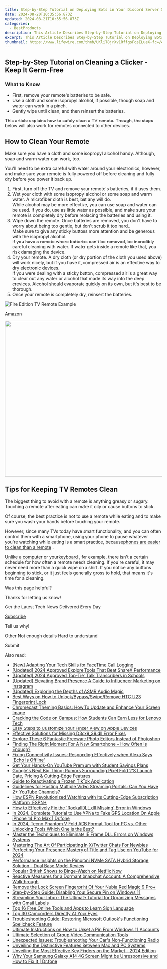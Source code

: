 ```yaml
---
title: Step-by-Step Tutorial on Deploying Bots in Your Discord Server Setup
date: 2024-08-20T10:35:56.873Z
updated: 2024-08-21T10:35:56.873Z
categories:
  - BestProducts
description: This Article Describes Step-by-Step Tutorial on Deploying Bots in Your Discord Server Setup
excerpt: This Article Describes Step-by-Step Tutorial on Deploying Bots in Your Discord Server Setup
thumbnail: https://www.lifewire.com/thmb/UKliT8jrXv1RffgsFqsELueX-fc=/400x300/filters:no_upscale():max_bytes(150000):strip_icc():format(webp)/GettyImages-1026660906-c41af572f8f04cbc9cdbd386955cd5c7.jpg
---
```


## Step-by-Step Tutorial on Cleaning a Clicker - Keep It Germ-Free
### What to Know

* First, remove your remote's batteries to be safe.
* Use a cloth and some isopropyl alcohol, if possible, though soap and water can work in a pinch.
* Gently wipe until clean, and then reinsert the batteries.

 This article explains how to safely clean a TV remote. Though, the steps below will also work for remotes connected to other devices.

## How to Clean Your Remote

 Make sure you have a cloth and some isopropyl alcohol handy. Although, soap and warm water can work, too.

 You'll need to be extra careful with water around your electronics, however, and make sure your remote is fully powered off before cleaning and fully dry before you power it back up.

1. First, turn off the TV and remove your remote's batteries, if it uses them.
2. Wet your cloth with some isopropyl alcohol or some soap and warm water. A microfiber cloth is best, but any will do.  
 While alcohol may be more effective, you can use soap and water can be used. If you do, use as little water as possible, and make sure your remote is completely dry before replacing the batteries and using it.
3. Wipe down the remote. Once batteries are removed, you don't have to worry about being too gentle, but don't scrub it too hard..  
 Make sure to give any sticky buttons more attention and be generous with the isopropyl alcohol.  
 If you have a remote where batteries can't be removed, be incredibly careful cleaning with water. If water gets inside a remote like that, you risk damaging the device.
4. Dry your remote. A dry cloth (or dry portion of the cloth you used above) will work nicely, but if you have it, compressed air is an effective way to dry electronic devices.  
 If you were dealing with a sticky button, compressed air is a great way to clear out any water or alcohol that made its way into the deep crevices. Alcohol should evaporate quickly on its own, but it's best to be thorough.
5. Once your remote is completely dry, reinsert the batteries.

![Fire Edition TV Remote Example](https://www.lifewire.com/thmb/j_1VlEaUxj1pUKnYyeA5gkLraRI=/1500x0/filters:no_upscale():max_bytes(150000):strip_icc():format(webp)/insignia-fire-edition-tv-remote-xx-f5ac25aa0e54455381ea0895dfd4d5b1.jpg)

Amazon

<!-- affiliate ads begin -->
<a href="https://appsumo.8odi.net/c/5597632/2087407/7443" target="_top" id="2087407"><img src="//a.impactradius-go.com/display-ad/7443-2087407" border="0" alt="" width="600" height="500"/></a><img height="0" width="0" src="https://appsumo.8odi.net/i/5597632/2087407/7443" style="position:absolute;visibility:hidden;" border="0" />
<!-- affiliate ads end -->
## Tips for Keeping TV Remotes Clean

 The biggest thing to avoid with a remote is anything greasy or sugary. Touching a remote after eating can make it oily or cause buttons to stick.

 Of course, the best practice is not to use a remote while eating and to make sure you wash your hands before touching your remote.

 However, since many TVs today have smart functionality, and you can often control them with a smartphone, using your phone to pause whatever you're watching while eating is a smart practice, because[phones are easier to clean than a remote](https://www.lifewire.com/how-to-clean-phone-screen-4688907) .

[Unlike a computer](https://www.lifewire.com/clean-your-pc-5074108) or your[keyboard](https://www.lifewire.com/how-to-clean-a-computer-keyboard-4842327) , for example, there isn't a certain schedule for how often a remote needs cleaning. If you're careful, it may never need more than a quick wipe on a shirt. If you notice any buttons beginning to stick, or it just feels generally gross to hold, that means it's time for a cleaning.

Was this page helpful?

Thanks for letting us know!

 Get the Latest Tech News Delivered Every Day

[Subscribe](https://www.lifewire.com/#)

Tell us why!

 Other  Not enough details  Hard to understand

 Submit

<ins class="adsbygoogle"
     style="display:block"
     data-ad-format="autorelaxed"
     data-ad-client="ca-pub-7571918770474297"
     data-ad-slot="1223367746"></ins>



<ins class="adsbygoogle"
     style="display:block"
     data-ad-client="ca-pub-7571918770474297"
     data-ad-slot="8358498916"
     data-ad-format="auto"
     data-full-width-responsive="true"></ins>

<span class="atpl-alsoreadstyle">Also read:</span>
<div><ul>
<li><a href="https://screen-sharing-recording.techidaily.com/new-adapting-your-tech-skills-for-facetime-call-logging/"><u>[New] Adapting Your Tech Skills for FaceTime Call Logging</u></a></li>
<li><a href="https://remote-screen-capture.techidaily.com/updated-2024-approved-explore-tools-that-beat-sharex-performance/"><u>[Updated] 2024 Approved  Explore Tools That Beat ShareX Performance</u></a></li>
<li><a href="https://visual-screen-recording.techidaily.com/updated-2024-approved-top-tier-talk-transcribers-in-schools/"><u>[Updated] 2024 Approved  Top-Tier Talk Transcribers in Schools</u></a></li>
<li><a href="https://instagram-video-recordings.techidaily.com/updated-elevating-brand-presence-a-guide-to-influencer-marketing-on-instagram/"><u>[Updated] Elevating Brand Presence  A Guide to Influencer Marketing on Instagram</u></a></li>
<li><a href="https://facebook-video-share.techidaily.com/updated-exploring-the-depths-of-asmr-audio-magic/"><u>[Updated] Exploring the Depths of ASMR Audio Magic</u></a></li>
<li><a href="https://android-unlock.techidaily.com/best-ways-on-how-to-unlockbypassswiperemove-htc-u23-fingerprint-lock-by-drfone-android/"><u>Best Ways on How to Unlock/Bypass/Swipe/Remove HTC U23 Fingerprint Lock</u></a></li>
<li><a href="https://tech-renaissance.techidaily.com/chromecast-theming-basics-how-to-update-and-enhance-your-screen-image/"><u>Chromecast Theming Basics: How To Update and Enhance Your Screen Image</u></a></li>
<li><a href="https://tech-renaissance.techidaily.com/cracking-the-code-on-campus-how-students-can-earn-less-for-lenovo-tech/"><u>Cracking the Code on Campus: How Students Can Earn Less for Lenovo Tech</u></a></li>
<li><a href="https://tech-renaissance.techidaily.com/easy-steps-to-customize-your-finder-view-on-apple-devices/"><u>Easy Steps to Customize Your Finder View on Apple Devices</u></a></li>
<li><a href="https://tech-renaissance.techidaily.com/effective-solutions-for-missing-d3dx939dll-error-fixes/"><u>Effective Solutions for Missing D3dx9_39.dll Error Fixes</u></a></li>
<li><a href="https://tech-renaissance.techidaily.com/explore-these-6-fantastic-freeware-photo-editors-instead-of-photoshop/"><u>Explore These 6 Fantastic Freeware Photo Editors Instead of Photoshop</u></a></li>
<li><a href="https://tech-renaissance.techidaily.com/finding-the-right-moment-for-a-new-smartphone-how-often-is-enough/"><u>Finding The Right Moment For A New Smartphone – How Often Is Enough?</u></a></li>
<li><a href="https://tech-renaissance.techidaily.com/fixing-connectivity-issues-responding-effectively-when-alexa-says-echo-is-offline/"><u>Fixing Connectivity Issues: Responding Effectively when Alexa Says 'Echo Is Offline'</u></a></li>
<li><a href="https://tech-renaissance.techidaily.com/1722858464054-get-your-hands-on-youtube-premium-with-student-savings-plans/"><u>Get Your Hands-On YouTube Premium with Student Savings Plans</u></a></li>
<li><a href="https://tech-renaissance.techidaily.com/googles-next-big-thing-rumors-surrounding-pixel-fold-2s-launch-date-pricing-and-cutting-edge-features/"><u>Google's Next Big Thing: Rumors Surrounding Pixel Fold 2’S Launch Date, Pricing & Cutting-Edge Features</u></a></li>
<li><a href="https://tech-renaissance.techidaily.com/guide-to-reactivating-a-frozen-tiktok-application/"><u>Guide to Reactivating a Frozen TikTok Application</u></a></li>
<li><a href="https://tech-renaissance.techidaily.com/guidelines-for-hosting-multiple-video-streaming-portals-can-you-have-2plus-youtube-channels/"><u>Guidelines for Hosting Multiple Video Streaming Portals: Can You Have 2+ YouTube Channels?</u></a></li>
<li><a href="https://tech-renaissance.techidaily.com/how-espn-revolutionized-watching-with-its-cutting-edge-subscription-platform-espnplus/"><u>How ESPN Revolutionized Watching with Its Cutting-Edge Subscription Platform, ESPN+</u></a></li>
<li><a href="https://tech-renaissance.techidaily.com/how-to-effectively-fix-the-rockalldlldll-missing-error-in-windows/"><u>How to Effectively Fix the 'RockallDLL.dll Missing' Error in Windows</u></a></li>
<li><a href="https://review-topics.techidaily.com/in-2024-complete-tutorial-to-use-vpna-to-fake-gps-location-on-apple-iphone-14-pro-max-drfone-by-drfone-virtual-ios/"><u>In 2024, Complete Tutorial to Use VPNa to Fake GPS Location On Apple iPhone 14 Pro Max | Dr.fone</u></a></li>
<li><a href="https://bypass-frp.techidaily.com/in-2024-tecno-phantom-v-fold-adb-format-tool-for-pc-vs-other-unlocking-tools-which-one-is-the-best-by-drfone-android/"><u>In 2024, Tecno Phantom V Fold ADB Format Tool for PC vs. Other Unlocking Tools Which One is the Best?</u></a></li>
<li><a href="https://tech-renaissance.techidaily.com/master-the-techniques-to-eliminate-ie-frame-dll-errors-on-windows-systems/"><u>Master the Techniques to Eliminate IE Frame DLL Errors on Windows Systems</u></a></li>
<li><a href="https://tech-renaissance.techidaily.com/mastering-the-art-of-participating-in-xtwitter-chats-for-newbies/"><u>Mastering The Art Of Participating In X/Twitter Chats For Newbies</u></a></li>
<li><a href="https://youtube-webster.techidaily.com/cting-your-presence-mastery-of-title-and-tag-use-on-youtube-for-2024/"><u>Perfecting Your Presence  Mastery of Title and Tag Use on YouTube for 2024</u></a></li>
<li><a href="https://hardware-reviews.techidaily.com/performance-insights-on-the-pimoroni-nvme-sata-hybrid-storage-solution-dual-base-model-review/"><u>Performance Insights on the Pimoroni NVMe SATA Hybrid Storage Solution - Dual Base Model Review</u></a></li>
<li><a href="https://tech-renaissance.techidaily.com/popular-british-shows-to-binge-watch-on-netflix-now/"><u>Popular British Shows to Binge-Watch on Netflix Now</u></a></li>
<li><a href="https://tech-renaissance.techidaily.com/reactive-measures-for-a-dormant-snapchat-account-a-comprehensive-walkthrough/"><u>Reactive Measures for a Dormant Snapchat Account: A Comprehensive Walkthrough</u></a></li>
<li><a href="https://easy-unlock-android.techidaily.com/remove-the-lock-screen-fingerprint-of-your-nubia-red-magic-9-proplus-by-drfone-android/"><u>Remove the Lock Screen Fingerprint Of Your Nubia Red Magic 9 Pro+</u></a></li>
<li><a href="https://tech-renaissance.techidaily.com/step-by-step-guide-disabling-your-secure-pin-on-windows-11/"><u>Step-by-Step Guide: Disabling Your Secure Pin on Windows 11</u></a></li>
<li><a href="https://tech-renaissance.techidaily.com/streamline-your-inbox-the-ultimate-tutorial-for-organizing-messages-with-gmail-labels/"><u>Streamline Your Inbox: The Ultimate Tutorial for Organizing Messages with Gmail Labels</u></a></li>
<li><a href="https://tech-renaissance.techidaily.com/top-16-free-online-tools-and-apps-to-learn-sign-language/"><u>Top 16 Free Online Tools and Apps to Learn Sign Language</u></a></li>
<li><a href="https://extra-information.techidaily.com/top-30-camcorders-directly-at-your-eyes/"><u>Top 30 Camcorders  Directly At Your Eyes</u></a></li>
<li><a href="https://tech-renaissance.techidaily.com/troubleshooting-guide-restoring-microsoft-outlooks-functioning-spellcheck-feature/"><u>Troubleshooting Guide: Restoring Microsoft Outlook's Functioning Spellcheck Feature</u></a></li>
<li><a href="https://tech-renaissance.techidaily.com/ultimate-instructions-on-how-to-unset-a-pin-from-windows-11-accounts/"><u>Ultimate Instructions on How to Unset a Pin From Windows 11 Accounts</u></a></li>
<li><a href="https://tech-renaissance.techidaily.com/ultimate-selection-of-group-video-communication-tools/"><u>Ultimate Selection of Group Video Communication Tools</u></a></li>
<li><a href="https://tech-renaissance.techidaily.com/unexpected-issues-troubleshooting-your-cars-non-functioning-radio/"><u>Unexpected Issues: Troubleshooting Your Car's Non-Functioning Radio</u></a></li>
<li><a href="https://tech-renaissance.techidaily.com/unveiling-the-distinctive-features-between-mac-and-pc-systems/"><u>Unveiling the Distinctive Features Between Mac and PC Systems</u></a></li>
<li><a href="https://tech-renaissance.techidaily.com/unveiling-the-most-effective-key-finders-on-the-market-2024-edition/"><u>Unveiling the Most Effective Key Finders on the Market - 2024 Edition</u></a></li>
<li><a href="https://howto.techidaily.com/why-your-samsung-galaxy-a14-4g-screen-might-be-unresponsive-and-how-to-fix-it-drfone-by-drfone-fix-android-problems-fix-android-problems/"><u>Why Your Samsung Galaxy A14 4G Screen Might be Unresponsive and How to Fix It | Dr.fone</u></a></li>
</ul></div>
